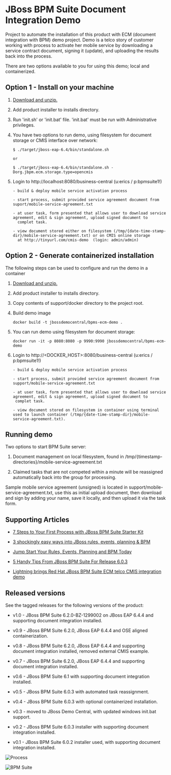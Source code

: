 JBoss BPM Suite Document Integration Demo 
=========================================
Project to automate the installation of this product with ECM (document integration with BPM) demo project. Demo is a telco story of
customer working with process to activate her mobile service by downloading a service contract document, signing it (update), and
uploading the results back into the process.

There are two options available to you for using this demo; local and containerized.


Option 1 - Install on your machine
----------------------------------
1. [Download and unzip.](https://github.com/jbossdemocentral/bpms-ecm-demo/archive/master.zip)

2. Add product installer to installs directory.

3. Run 'init.sh' or 'init.bat' file. 'init.bat' must be run with Administrative privileges.

4. You have two options to run demo, using filesystem for document storage or CMIS interface over network:

   ```
   $ ./target/jboss-eap-6.4/bin/standalone.sh
  
   or 

   $ ./target/jboss-eap-6.4/bin/standalone.sh -Dorg.jbpm.ecm.storage.type=opencmis
   ```

5. Login to http://localhost:8080/business-central  (u:erics / p:bpmsuite1!)

   ```
   - build & deploy mobile service activation process

   - start process, submit provided service agreement document from suport/mobile-service-agreement.txt

   - at user task, form presented that allows user to download service agreement, edit & sign agreement, upload signed document to
     complet task.

   - view document stored either on filesystem (/tmp/{date-time-stamp-dir}/mobile-service-agreement.txt) or on CMIS online storage
     at http://tinyurl.com/cmis-demo  (login: admin/admin)
   ```


Option 2 - Generate containerized installation
----------------------------------------------
The following steps can be used to configure and run the demo in a container

1. [Download and unzip.](https://github.com/jbossdemocentral/bpms-ecm-demo/archive/master.zip)

2. Add product installer to installs directory.

3. Copy contents of support/docker directory to the project root.

4. Build demo image

	```
	docker build -t jbossdemocentral/bpms-ecm-demo .
	```
5. You can run demo using filesystem for document storage:
    
    ```
	docker run -it -p 8080:8080 -p 9990:9990 jbossdemocentral/bpms-ecm-demo
    ```
6. Login to http://&lt;DOCKER_HOST&gt;:8080/business-central  (u:erics / p:bpmsuite1!)

    ```
   - build & deploy mobile service activation process

   - start process, submit provided service agreement document from support/mobile-service-agreement.txt

   - at user task, form presented that allows user to download service agreement, edit & sign agreement, upload signed document to
     complet task.

   - view document stored on filesystem in container using terminal used to launch container (/tmp/{date-time-stamp-dir}/mobile-service-agreement.txt).
     ```


Running demo
------------
Two options to start BPM Suite server:

   1. Document management on local filesystem, found in /tmp/{timestamp-directories}/mobile-service-agreement.txt

   2. Claimed tasks that are not competed within a minute will be reassigned automatically back into the group for processing.

Sample mobile service agreement (unsigned) is located in support/mobile-service-agreement.txt, use this as initial upload document, 
then download and sign by adding your name, save it locally, and then upload it via the task form.


Supporting Articles
-------------------
- [7 Steps to Your First Process with JBoss BPM Suite Starter	Kit](http://www.schabell.org/2015/08/7-steps-first-process-jboss-bpmsuite-starter-kit.html)

- [3 shockingly easy ways into JBoss rules, events, planning & BPM](http://www.schabell.org/2015/01/3-shockingly-easy-ways-into-jboss-brms-bpmsuite.html)

- [Jump Start Your Rules, Events, Planning and BPM Today](http://www.schabell.org/2014/12/jump-start-rules-events-planning-bpm-today.html)

- [5 Handy Tips From JBoss BPM Suite For Release 6.0.3](http://www.schabell.org/2014/10/5-handy-tips-from-jboss-bpmsuite-release-603.html)

- [Lightning brings Red Hat JBoss BPM Suite ECM telco CMIS integration demo](http://www.schabell.org/2014/07/lightning-strike-brings-redhat-jboss-bpmsuite-ecm-cmis-demo.html)


Released versions
-----------------
See the tagged releases for the following versions of the product:

- v1.0 - JBoss BPM Suite 6.2.0-BZ-1299002 on JBoss EAP 6.4.4 and supporting document integration installed.

- v0.9 - JBoss BPM Suite 6.2.0, JBoss EAP 6.4.4 and OSE aligned containerization.

- v0.8 - JBoss BPM Suite 6.2.0, JBoss EAP 6.4.4 and supporting document integration installed, removed external CMIS example.

- v0.7 - JBoss BPM Suite 6.2.0, JBoss EAP 6.4.4 and supporting document integration installed.

- v0.6 - JBoss BPM Suite 6.1 with supporting document integration installed.

- v0.5 - JBoss BPM Suite 6.0.3 with automated task reassignment.

- v0.4 - JBoss BPM Suite 6.0.3 with optional containerized installation.

- v0.3 - moved to JBoss Demo Central, with updated windows init.bat support.

- v0.2 - JBoss BPM Suite 6.0.3 installer with supporting document integration installed. 

- v0.1 - JBoss BPM Suite 6.0.2 installer used, with supporting document integration installed. 

![Process](https://github.com/jbossdemocentral/bpms-ecm-demo/blob/master/docs/demo-images/mobile-activation-process.png?raw=true)

![BPM Suite](https://github.com/jbossdemocentral/bpms-ecm-demo/blob/master/docs/demo-images/bpmsuite.png?raw=true)
